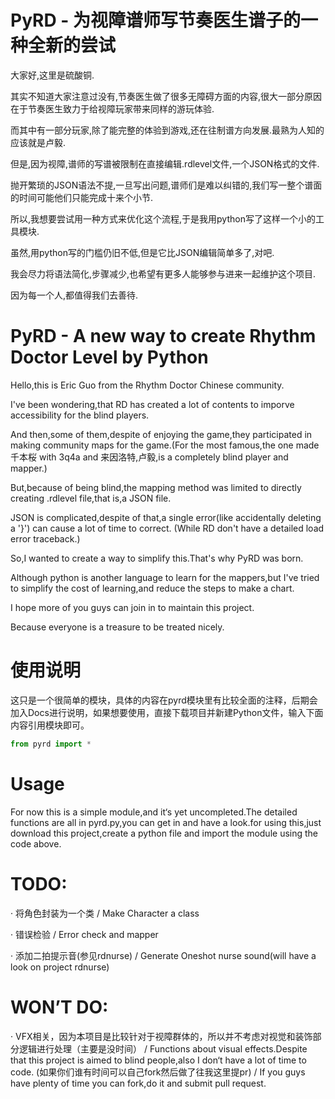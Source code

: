 # PyRD - 为视障谱师写节奏医生谱子的一种全新的尝试
大家好,这里是硫酸铜.

其实不知道大家注意过没有,节奏医生做了很多无障碍方面的内容,很大一部分原因在于节奏医生致力于给视障玩家带来同样的游玩体验.

而其中有一部分玩家,除了能完整的体验到游戏,还在往制谱方向发展.最熟为人知的应该就是卢毅.

但是,因为视障,谱师的写谱被限制在直接编辑.rdlevel文件,一个JSON格式的文件.

抛开繁琐的JSON语法不提,一旦写出问题,谱师们是难以纠错的,我们写一整个谱面的时间可能他们只能完成十来个小节.

所以,我想要尝试用一种方式来优化这个流程,于是我用python写了这样一个小的工具模块.

虽然,用python写的门槛仍旧不低,但是它比JSON编辑简单多了,对吧.

我会尽力将语法简化,步骤减少,也希望有更多人能够参与进来一起维护这个项目.

因为每一个人,都值得我们去善待.

# PyRD - A new way to create Rhythm Doctor Level by Python
Hello,this is Eric Guo from the Rhythm Doctor Chinese community.

I've been wondering,that RD has created a lot of contents to imporve accessibility for the blind players.

And then,some of them,despite of enjoying the game,they participated in making community maps for the game.(For the most famous,the one made 千本桜 with 3q4a and 来因洛特,卢毅,is a completely blind player and mapper.)

But,because of being blind,the mapping method was limited to directly creating .rdlevel file,that is,a JSON file.

JSON is complicated,despite of that,a single error(like accidentally deleting a '}') can cause a lot of time to correct. (While RD don't have a detailed load error traceback.)

So,I wanted to create a way to simplify this.That's why PyRD was born.

Although python is another language to learn for the mappers,but I've tried to simplify the cost of learning,and reduce the steps to make a chart.

I hope more of you guys can join in to maintain this project.

Because everyone is a treasure to be treated nicely.

# 使用说明
这只是一个很简单的模块，具体的内容在pyrd模块里有比较全面的注释，后期会加入Docs进行说明，如果想要使用，直接下载项目并新建Python文件，输入下面内容引用模块即可。
```python
from pyrd import *
```
# Usage
For now this is a simple module,and it‘s yet uncompleted.The detailed functions are all in pyrd.py,you can get in and have a look.for using this,just download this project,create a python file and import the module using the code above.

# TODO:
· 将角色封装为一个类 / Make Character a class

· 错误检验 / Error check and mapper

· 添加二拍提示音(参见rdnurse) / Generate Oneshot nurse sound(will have a look on project rdnurse)

# WON’T DO:
· VFX相关，因为本项目是比较针对于视障群体的，所以并不考虑对视觉和装饰部分逻辑进行处理（主要是没时间） / Functions about visual effects.Despite that this project is aimed to blind people,also I don‘t have a lot of time to code.
(如果你们谁有时间可以自己fork然后做了往我这里提pr) / If you guys have plenty of time you can fork,do it and submit pull request.